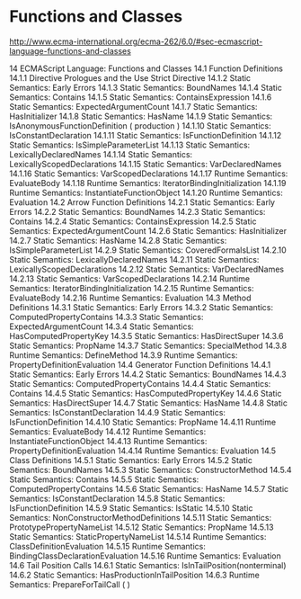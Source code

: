 # Functions and Classes  

http://www.ecma-international.org/ecma-262/6.0/#sec-ecmascript-language-functions-and-classes  


14 ECMAScript Language: Functions and Classes
14.1 Function Definitions
    14.1.1 Directive Prologues and the Use Strict Directive
    14.1.2 Static Semantics: Early Errors
    14.1.3 Static Semantics: BoundNames
    14.1.4 Static Semantics: Contains
    14.1.5 Static Semantics: ContainsExpression
    14.1.6 Static Semantics: ExpectedArgumentCount
    14.1.7 Static Semantics: HasInitializer
    14.1.8 Static Semantics: HasName
    14.1.9 Static Semantics: IsAnonymousFunctionDefinition ( production )
    14.1.10 Static Semantics: IsConstantDeclaration
    14.1.11 Static Semantics: IsFunctionDefinition
    14.1.12 Static Semantics: IsSimpleParameterList
    14.1.13 Static Semantics: LexicallyDeclaredNames
    14.1.14 Static Semantics: LexicallyScopedDeclarations
    14.1.15 Static Semantics: VarDeclaredNames
    14.1.16 Static Semantics: VarScopedDeclarations
    14.1.17 Runtime Semantics: EvaluateBody
    14.1.18 Runtime Semantics: IteratorBindingInitialization
    14.1.19 Runtime Semantics: InstantiateFunctionObject
    14.1.20 Runtime Semantics: Evaluation
14.2 Arrow Function Definitions
    14.2.1 Static Semantics: Early Errors
    14.2.2 Static Semantics: BoundNames
    14.2.3 Static Semantics: Contains
    14.2.4 Static Semantics: ContainsExpression
    14.2.5 Static Semantics: ExpectedArgumentCount
    14.2.6 Static Semantics: HasInitializer
    14.2.7 Static Semantics: HasName
    14.2.8 Static Semantics: IsSimpleParameterList
    14.2.9 Static Semantics: CoveredFormalsList
    14.2.10 Static Semantics: LexicallyDeclaredNames
    14.2.11 Static Semantics: LexicallyScopedDeclarations
    14.2.12 Static Semantics: VarDeclaredNames
    14.2.13 Static Semantics: VarScopedDeclarations
    14.2.14 Runtime Semantics: IteratorBindingInitialization
    14.2.15 Runtime Semantics: EvaluateBody
    14.2.16 Runtime Semantics: Evaluation
14.3 Method Definitions
    14.3.1 Static Semantics: Early Errors
    14.3.2 Static Semantics: ComputedPropertyContains
    14.3.3 Static Semantics: ExpectedArgumentCount
    14.3.4 Static Semantics: HasComputedPropertyKey
    14.3.5 Static Semantics: HasDirectSuper
    14.3.6 Static Semantics: PropName
    14.3.7 Static Semantics: SpecialMethod
    14.3.8 Runtime Semantics: DefineMethod
    14.3.9 Runtime Semantics: PropertyDefinitionEvaluation
14.4 Generator Function Definitions
    14.4.1 Static Semantics: Early Errors
    14.4.2 Static Semantics: BoundNames
    14.4.3 Static Semantics: ComputedPropertyContains
    14.4.4 Static Semantics: Contains
    14.4.5 Static Semantics: HasComputedPropertyKey
    14.4.6 Static Semantics: HasDirectSuper
    14.4.7 Static Semantics: HasName
    14.4.8 Static Semantics: IsConstantDeclaration
    14.4.9 Static Semantics: IsFunctionDefinition
    14.4.10 Static Semantics: PropName
    14.4.11 Runtime Semantics: EvaluateBody
    14.4.12 Runtime Semantics: InstantiateFunctionObject
    14.4.13 Runtime Semantics: PropertyDefinitionEvaluation
    14.4.14 Runtime Semantics: Evaluation
14.5 Class Definitions
    14.5.1 Static Semantics: Early Errors
    14.5.2 Static Semantics: BoundNames
    14.5.3 Static Semantics: ConstructorMethod
    14.5.4 Static Semantics: Contains
    14.5.5 Static Semantics: ComputedPropertyContains
    14.5.6 Static Semantics: HasName
    14.5.7 Static Semantics: IsConstantDeclaration
    14.5.8 Static Semantics: IsFunctionDefinition
    14.5.9 Static Semantics: IsStatic
    14.5.10 Static Semantics: NonConstructorMethodDefinitions
    14.5.11 Static Semantics: PrototypePropertyNameList
    14.5.12 Static Semantics: PropName
    14.5.13 Static Semantics: StaticPropertyNameList
    14.5.14 Runtime Semantics: ClassDefinitionEvaluation
    14.5.15 Runtime Semantics: BindingClassDeclarationEvaluation
    14.5.16 Runtime Semantics: Evaluation
14.6 Tail Position Calls
    14.6.1 Static Semantics: IsInTailPosition(nonterminal)
    14.6.2 Static Semantics: HasProductionInTailPosition
    14.6.3 Runtime Semantics: PrepareForTailCall ( )
























